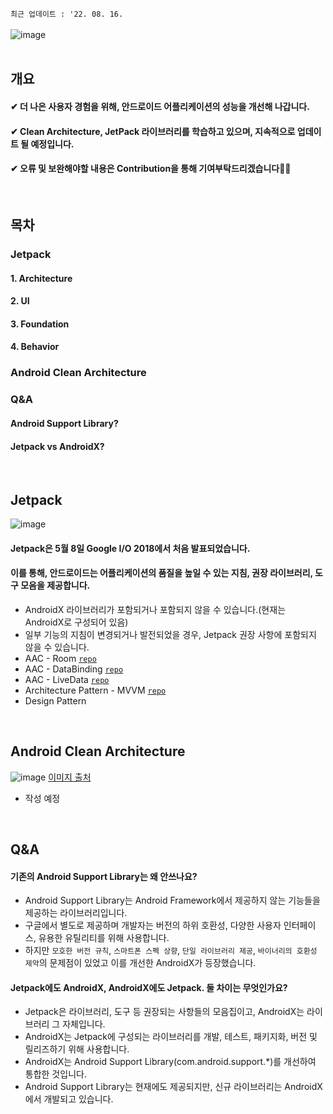 `최근 업데이트 : '22. 08. 16.`  
</br>
![image](https://user-images.githubusercontent.com/86638578/184792479-0f54fc56-0463-4ba0-b43d-3e6184a3d8c8.png)  
</br>

## 개요
#### ✔ 더 나은 사용자 경험을 위해, 안드로이드 어플리케이션의 성능을 개선해 나갑니다.
#### ✔ Clean Architecture, JetPack 라이브러리를 학습하고 있으며, 지속적으로 업데이트 될 예정입니다.
#### ✔ 오류 및 보완해야할 내용은 Contribution을 통해 기여부탁드리겠습니다🙇‍♂️
</br>

## 목차
### Jetpack
#### 1. Architecture
#### 2. UI
#### 3. Foundation
#### 4. Behavior

### Android Clean Architecture

### Q&A
#### Android Support Library?
#### Jetpack vs AndroidX?
</br>

## Jetpack


![image](https://user-images.githubusercontent.com/86638578/184792585-a238e4e4-d1a0-44d7-8272-39896310c2c2.png)
#### Jetpack은 5월 8일 Google I/O 2018에서 처음 발표되었습니다.
#### 이를 통해, 안드로이드는 어플리케이션의 품질을 높일 수 있는 지침, 권장 라이브러리, 도구 모음을 제공합니다.
- AndroidX 라이브러리가 포함되거나 포함되지 않을 수 있습니다.(현재는 AndroidX로 구성되어 있음)  
- 일부 기능의 지침이 변경되거나 발전되었을 경우, Jetpack 권장 사항에 포함되지 않을 수 있습니다.
- AAC - Room [`repo`](https://github.com/woongcheol/Android-Clean-Architecture-Room)
- AAC - DataBinding [`repo`](https://github.com/woongcheol/Android-Clean-Architecture-DataBinding)
- AAC - LiveData [`repo`](https://github.com/woongcheol/Android-Clean-Architecture-LiveData)
- Architecture Pattern - MVVM [`repo`](https://github.com/woongcheol/Android-Clean-Architecture-MVVM)
- Design Pattern
</br>

## Android Clean Architecture
![image](https://user-images.githubusercontent.com/86638578/184793261-dca999cd-08ad-4b32-babf-dd412c3b0698.png)
[이미지 출처](https://github.com/falsy/react-with-clean-architecture)  
- 작성 예정  
</br>

## Q&A
#### 기존의 Android Support Library는 왜 안쓰나요?
- Android Support Library는 Android Framework에서 제공하지 않는 기능들을 제공하는 라이브러리입니다.
- 구글에서 별도로 제공하며 개발자는 버전의 하위 호환성, 다양한 사용자 인터페이스, 유용한 유틸리티를 위해 사용합니다.
- 하지만 `모호한 버전 규칙`, `스마트폰 스펙 상향`, `단일 라이브러리 제공`, `바이너리의 호환성 제약`의 문제점이 있었고 이를 개선한 AndroidX가 등장했습니다.

#### Jetpack에도 AndroidX, AndroidX에도 Jetpack. 둘 차이는 무엇인가요?
- Jetpack은 라이브러리, 도구 등 권장되는 사항들의 모음집이고, AndroidX는 라이브러리 그 자체입니다.
- AndroidX는 Jetpack에 구성되는 라이브러리를 개발, 테스트, 패키지화, 버전 및 릴리즈하기 위해 사용합니다.
- AndroidX는 Android Support Library(com.android.support.*)를 개선하여 통합한 것입니다.
- Android Support Library는 현재에도 제공되지만, 신규 라이브러리는 AndroidX에서 개발되고 있습니다.
